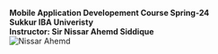 **Mobile Application Developement Course Spring-24**<br>
**Sukkur IBA Univeristy**<br>
**Instructor: Sir Nissar Ahemd Siddique**<br>
![Nissar Ahemd](https://facultyimages.iba-suk.edu.pk/INS-0304.jpg)

